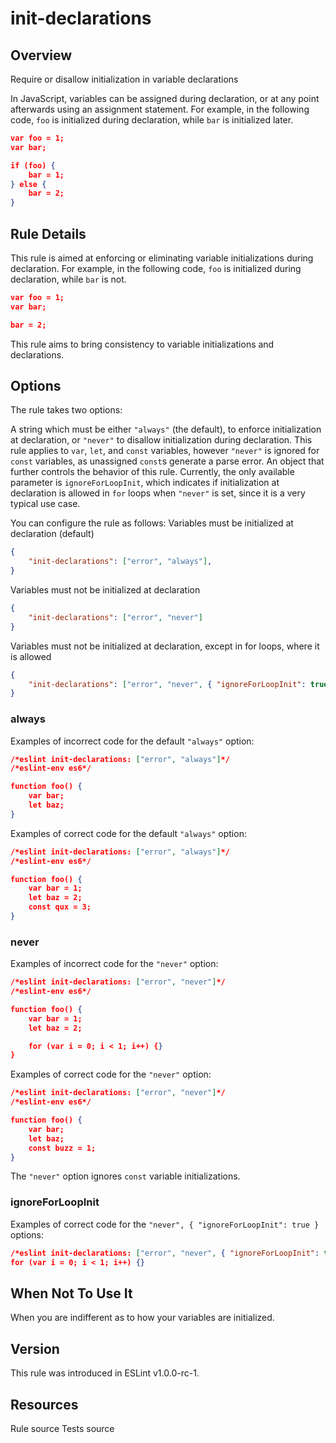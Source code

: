 
# init-declarations
## Overview
Require or disallow initialization in variable declarations



In JavaScript, variables can be assigned during declaration, or at any point afterwards using an assignment statement. For example, in the following code, `foo` is initialized during declaration, while `bar` is initialized later.

```json
var foo = 1;
var bar;

if (foo) {
    bar = 1;
} else {
    bar = 2;
}
```
## Rule Details
This rule is aimed at enforcing or eliminating variable initializations during declaration. For example, in the following code, `foo` is initialized during declaration, while `bar` is not.

```json
var foo = 1;
var bar;

bar = 2;
```
This rule aims to bring consistency to variable initializations and declarations.
## Options
The rule takes two options:

A string which must be either `"always"` (the default), to enforce initialization at declaration, or `"never"` to disallow initialization during declaration. This rule applies to `var`, `let`, and `const` variables, however `"never"` is ignored for `const` variables, as unassigned `const`s generate a parse error.
An object that further controls the behavior of this rule. Currently, the only available parameter is `ignoreForLoopInit`, which indicates if initialization at declaration is allowed in `for` loops when `"never"` is set, since it is a very typical use case.

You can configure the rule as follows:
Variables must be initialized at declaration (default)

```json
{
    "init-declarations": ["error", "always"],
}
```
Variables must not be initialized at declaration

```json
{
    "init-declarations": ["error", "never"]
}
```
Variables must not be initialized at declaration, except in for loops, where it is allowed

```json
{
    "init-declarations": ["error", "never", { "ignoreForLoopInit": true }]
}
```
### always
Examples of incorrect code for the default `"always"` option:


```json
/*eslint init-declarations: ["error", "always"]*/
/*eslint-env es6*/

function foo() {
    var bar;
    let baz;
}
```
Examples of correct code for the default `"always"` option:


```json
/*eslint init-declarations: ["error", "always"]*/
/*eslint-env es6*/

function foo() {
    var bar = 1;
    let baz = 2;
    const qux = 3;
}
```
### never
Examples of incorrect code for the `"never"` option:


```json
/*eslint init-declarations: ["error", "never"]*/
/*eslint-env es6*/

function foo() {
    var bar = 1;
    let baz = 2;

    for (var i = 0; i < 1; i++) {}
}
```
Examples of correct code for the `"never"` option:


```json
/*eslint init-declarations: ["error", "never"]*/
/*eslint-env es6*/

function foo() {
    var bar;
    let baz;
    const buzz = 1;
}
```
The `"never"` option ignores `const` variable initializations.
### ignoreForLoopInit
Examples of correct code for the `"never", { "ignoreForLoopInit": true }` options:


```json
/*eslint init-declarations: ["error", "never", { "ignoreForLoopInit": true }]*/
for (var i = 0; i < 1; i++) {}
```
## When Not To Use It
When you are indifferent as to how your variables are initialized.
## Version
This rule was introduced in ESLint v1.0.0-rc-1.
## Resources

Rule source 
Tests source 

